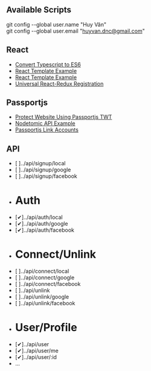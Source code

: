 ## Available Scripts
git config --global user.name "Huy Văn"\
git config --global user.email "huyvan.dnc@gmail.com"
## React
- [Convert Typescript to ES6](https://www.typescriptlang.org)
- [React Template Example](https://skyloud.dev/etienne.fachaux/template-react-redux)
- [React Template Example](https://195.83.155.64/rex-dri/rex-dri)
- [Universal React-Redux Registration](https://github.com/simpletut/Universal-React-Redux-Registration)
## Passportjs
- [Protect Website Using Passportjs TWT](https://developerhandbook.com/passport.js/protect-website-using-passportjs-jwt)
- [Nodetomic API Example](https://github.com/kevoj/nodetomic-api)
- [Passportjs Link Accounts](https://github.com/scotch-io/easy-node-authentication)
## API
- [ ]../api/signup/local
- [ ]../api/signup/google
- [ ]../api/signup/facebook
- # Auth
- [✔]../api/auth/local
- [✔]../api/auth/google
- [✔]../api/auth/facebook
- # Connect/Unlink
- [ ]../api/connect/local
- [ ]../api/connect/google
- [ ]../api/connect/facebook
- [ ]../api/unlink
- [ ]../api/unlink/google
- [ ]../api/unlink/facebook
- # User/Profile
- [✔]../api/user
- [✔]../api/user/me
- [✔]../api/user/:id
- ...